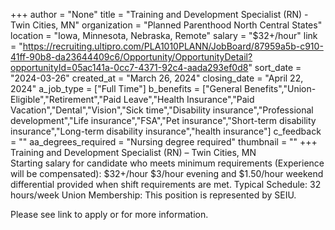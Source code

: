 +++
author = "None"
title = "Training and Development Specialist (RN) - Twin Cities, MN"
organization = "Planned Parenthood North Central States"
location = "Iowa, Minnesota, Nebraska, Remote"
salary = "$32+/hour"
link = "https://recruiting.ultipro.com/PLA1010PLANN/JobBoard/87959a5b-c910-41ff-90b8-da23644409c6/Opportunity/OpportunityDetail?opportunityId=05ac141a-0cc7-4371-92c4-aada293ef0d8"
sort_date = "2024-03-26"
created_at = "March 26, 2024"
closing_date = "April 22, 2024"
a_job_type = ["Full Time"]
b_benefits = ["General Benefits","Union-Eligible","Retirement","Paid Leave","Health Insurance","Paid Vacation","Dental","Vision","Sick time","Disability insurance","Professional development","Life insurance","FSA","Pet insurance","Short-term disability insurance","Long-term disability insurance","health insurance"]
c_feedback = ""
aa_degrees_required = "Nursing degree required"
thumbnail = ""
+++
Training and Development Specialist (RN) – Twin Cities, MN  
Starting salary for candidate who meets minimum requirements (Experience will be compensated): $32+/hour
$3/hour evening and $1.50/hour weekend differential provided when shift requirements are met.
Typical Schedule: 32 hours/week 
Union Membership: This position is represented by SEIU.

Please see link to apply or for more information. 